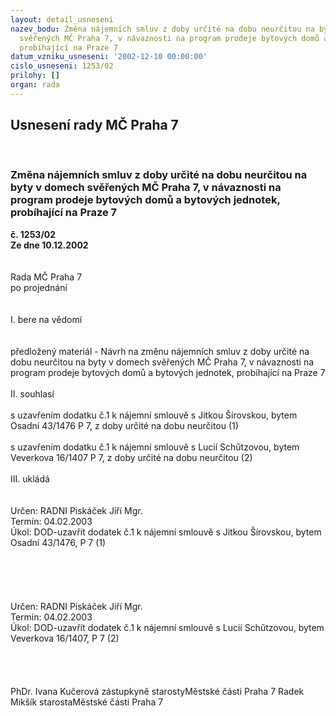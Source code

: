 ```yaml
---
layout: detail_usneseni
nazev_bodu: Změna nájemních smluv z doby určité na dobu neurčitou na byty v domech
  svěřených MČ Praha 7, v návaznosti na program prodeje bytových domů a bytových jednotek,
  probíhající na Praze 7
datum_vzniku_usneseni: '2002-12-10 00:00:00'
cislo_usneseni: 1253/02
prilohy: []
organ: rada
---
```

<div id="ucUsn_pList" class="usn">
	<span><h2>Usnesení rady MČ Praha 7 </h2>
<br></span><div class="standBody">
<span><h3>Změna nájemních smluv z doby určité na dobu neurčitou na byty v domech svěřených MČ Praha 7, v návaznosti na program prodeje bytových domů a bytových jednotek, probíhající na Praze 7</h3></span><div class="center">
		<strong>č. 1253/02</strong><br>
	</div>
<div class="center">
		<strong>Ze dne 10.12.2002</strong><br><br>
	</div>
<br>Rada MČ Praha 7<br>po projednání<br><br><br>I.	bere na vědomí<br><br> <br>předložený materiál -  Návrh na změnu nájemních smluv z doby určité na dobu neurčitou na byty v domech svěřených MČ Praha 7, v návaznosti na program prodeje bytových domů a bytových jednotek, probíhající na Praze 7<br><br>II.	souhlasí <br><br>s uzavřením dodatku č.1 k nájemní smlouvě s Jitkou Šírovskou, bytem Osadní 43/1476 P 7, z doby určité na dobu neurčitou (1)<br><br>s uzavřením dodatku č.1 k nájemní smlouvě s Lucií Schűtzovou, bytem Veverkova 16/1407 P 7, z doby určité na dobu neurčitou (2)<br><br>III.	ukládá <br><br> <br>Určen:	RADNI Piskáček Jiří Mgr.<br>Termín: 04.02.2003<br>Úkol:	DOD-uzavřít dodatek č.1 k nájemní smlouvě s Jitkou Šírovskou, bytem Osadní 43/1476, P 7 (1)<br> <br><br><br><br> <br>Určen:	RADNI Piskáček Jiří Mgr.<br>Termín: 04.02.2003<br>Úkol:	DOD-uzavřít dodatek č.1 k nájemní smlouvě s Lucií Schűtzovou, bytem Veverkova 16/1407, P 7 (2)<br> <br> <br> <br>	<br>PhDr. Ivana Kučerová zástupkyně starostyMěstské části Praha 7	 Radek Mikšík starostaMěstské části Praha 7<br>	<br><br>
</div>
</div>